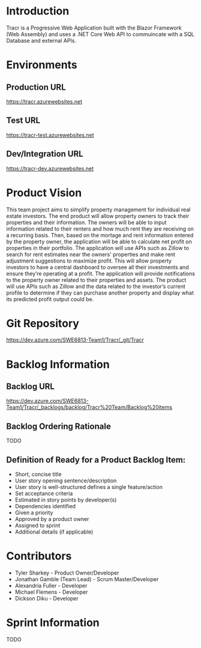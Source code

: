 # Introduction 
Tracr is a Progressive Web Application built with the Blazor Framework (Web Assembly) and uses a .NET Core Web API to commuincate with a SQL Database and external APIs.

# Environments

## Production URL
https://tracr.azurewebsites.net

## Test URL
https://tracr-test.azurewebsites.net

## Dev/Integration URL
https://tracr-dev.azurewebsites.net

# Product Vision
This team project aims to simplify property management for individual real estate investors. The end product will allow property owners to track their properties and their information. The owners will be able to input information related to their renters and how much rent they are receiving on a recurring basis. Then, based on the mortage and rent information entered by the property owner, the application will be able to calculate net profit on properties in their portfolio. The application will use APIs such as Zillow to search for rent estimates near the owners' properties and make rent adjustment suggestions to maximize profit. This will allow property investors to have a central dashboard to oversee all their investments and ensure they’re operating at a profit. The application will provide notifications to the property owner related to their properties and assets. The product will use APIs such as Zillow and the data related to the investor’s current profile to determine if they can purchase another property and display what its predicted profit output could be. 

# Git Repository 
https://dev.azure.com/SWE6813-Team1/Tracr/_git/Tracr

# Backlog Information

## Backlog URL 
https://dev.azure.com/SWE6813-Team1/Tracr/_backlogs/backlog/Tracr%20Team/Backlog%20items

## Backlog Ordering Rationale
TODO

## Definition of Ready for a Product Backlog Item:
* Short, concise title
* User story opening sentence/description
* User story is well-structured defines a single feature/action
* Set acceptance criteria
* Estimated in story points by developer(s)
* Dependencies identified
* Given a priority
* Approved by a product owner
* Assigned to sprint
* Additional details (if applicable)

# Contributors
* Tyler Sharkey - Product Owner/Developer
* Jonathan Gamble (Team Lead) - Scrum Master/Developer
* Alexandria Fuller - Developer
* Michael Flemens - Developer
* Dickson Diku - Developer

# Sprint Information
TODO